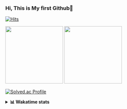 ### Hi, This is My first Github👋
[![Hits](https://hits.seeyoufarm.com/api/count/incr/badge.svg?url=https%3A%2F%2Fgithub.com%2FJonghyun-Park1027&count_bg=%2379C83D&title_bg=%23555555&icon=&icon_color=%23E7E7E7&title=hits&edge_flat=false)](https://hits.seeyoufarm.com)
<br>


<p>
  <img height="180em" src="https://github-readme-stats-eight-rho-29.vercel.app/api?username=Jonghyun-Park1027&show_icons=true&include_all_commits=true&bg_color=30,e96443,904e95&title_color=fff&text_color=fff">
  <img height="180em" src="https://github-readme-stats-eight-rho-29.vercel.app/api/top-langs/?username=Jonghyun-Park1027&layout=compact&bg_color=30,e96443,904e95&title_color=fff&text_color=fff">


[![Solved.ac Profile](http://mazassumnida.wtf/api/v2/generate_badge?boj=ppjjhh1027)](https://solved.ac/ppjjhh1027/)

</p>
<details>
<summary><b>📊 Wakatime stats</b><br></summary>
<div>
<hr/>



<!--START_SECTION:waka-->
![Code Time](http://img.shields.io/badge/Code%20Time-1%2C172%20hrs%203%20mins-blue)

![Profile Views](http://img.shields.io/badge/Profile%20Views-0-blue)

**🐱 My GitHub Data** 

> 📦 159.3 kB Used in GitHub's Storage 
 > 
> 🏆 57 Contributions in the Year 2025
 > 
> 🚫 Not Opted to Hire
 > 
> 📜 10 Public Repositories 
 > 
> 🔑 10 Private Repositories 
 > 
**I'm an Early 🐤** 

```text
🌞 Morning                62 commits          █████░░░░░░░░░░░░░░░░░░░░   19.08 % 
🌆 Daytime                161 commits         ████████████░░░░░░░░░░░░░   49.54 % 
🌃 Evening                89 commits          ███████░░░░░░░░░░░░░░░░░░   27.38 % 
🌙 Night                  13 commits          █░░░░░░░░░░░░░░░░░░░░░░░░   04.00 % 
```
📅 **I'm Most Productive on Friday** 

```text
Monday                   53 commits          ████░░░░░░░░░░░░░░░░░░░░░   16.31 % 
Tuesday                  45 commits          ███░░░░░░░░░░░░░░░░░░░░░░   13.85 % 
Wednesday                25 commits          ██░░░░░░░░░░░░░░░░░░░░░░░   07.69 % 
Thursday                 35 commits          ███░░░░░░░░░░░░░░░░░░░░░░   10.77 % 
Friday                   73 commits          ██████░░░░░░░░░░░░░░░░░░░   22.46 % 
Saturday                 37 commits          ███░░░░░░░░░░░░░░░░░░░░░░   11.38 % 
Sunday                   57 commits          ████░░░░░░░░░░░░░░░░░░░░░   17.54 % 
```


📊 **This Week I Spent My Time On** 

```text
🕑︎ Time Zone: Asia/Seoul

💬 Programming Languages: 
Python                   18 hrs 26 mins      ██████████████████████░░░   87.92 % 
HTML                     1 hr 3 mins         █░░░░░░░░░░░░░░░░░░░░░░░░   05.06 % 
TypeScript               28 mins             █░░░░░░░░░░░░░░░░░░░░░░░░   02.29 % 
Markdown                 15 mins             ░░░░░░░░░░░░░░░░░░░░░░░░░   01.22 % 
JSON                     13 mins             ░░░░░░░░░░░░░░░░░░░░░░░░░   01.08 % 

🔥 Editors: 
Cursor                   20 hrs 58 mins      █████████████████████████   100.00 % 

🐱‍💻 Projects: 
arbitrage                16 hrs 7 mins       ███████████████████░░░░░░   76.83 % 
sql_study                1 hr 39 mins        ██░░░░░░░░░░░░░░░░░░░░░░░   07.89 % 
bit_abutrage             1 hr 27 mins        ██░░░░░░░░░░░░░░░░░░░░░░░   06.95 % 
web                      1 hr 15 mins        █░░░░░░░░░░░░░░░░░░░░░░░░   05.97 % 
wemake                   27 mins             █░░░░░░░░░░░░░░░░░░░░░░░░   02.22 % 

💻 Operating System: 
Mac                      20 hrs 58 mins      █████████████████████████   100.00 % 
```

**I Mostly Code in Jupyter Notebook** 

```text
Jupyter Notebook         10 repos            ███████████████░░░░░░░░░░   58.82 % 
C++                      3 repos             ████░░░░░░░░░░░░░░░░░░░░░   17.65 % 
TypeScript               2 repos             ███░░░░░░░░░░░░░░░░░░░░░░   11.76 % 
Dart                     1 repo              █░░░░░░░░░░░░░░░░░░░░░░░░   05.88 % 
Python                   1 repo              █░░░░░░░░░░░░░░░░░░░░░░░░   05.88 % 
```




 Last Updated on 30/09/2025 18:45:04 UTC
<!--END_SECTION:waka-->
</details>



